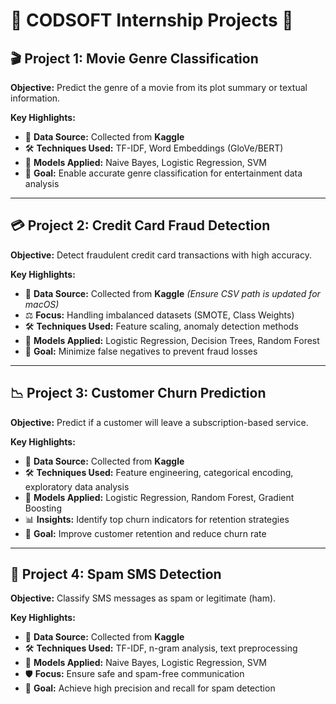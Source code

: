 # 📌 CODSOFT Internship Projects 🚀  

## 🎬 **Project 1: Movie Genre Classification**  
**Objective:** Predict the genre of a movie from its plot summary or textual information.  

**Key Highlights:**  
- 📂 **Data Source:** Collected from **Kaggle**  
- 🛠 **Techniques Used:** TF-IDF, Word Embeddings (GloVe/BERT)  
- 🤖 **Models Applied:** Naive Bayes, Logistic Regression, SVM  
- 🎯 **Goal:** Enable accurate genre classification for entertainment data analysis  

---

## 💳 **Project 2: Credit Card Fraud Detection**  
**Objective:** Detect fraudulent credit card transactions with high accuracy.  

**Key Highlights:**  
- 📂 **Data Source:** Collected from **Kaggle** *(Ensure CSV path is updated for macOS)*  
- ⚖️ **Focus:** Handling imbalanced datasets (SMOTE, Class Weights)  
- 🛠 **Techniques Used:** Feature scaling, anomaly detection methods  
- 🤖 **Models Applied:** Logistic Regression, Decision Trees, Random Forest  
- 🎯 **Goal:** Minimize false negatives to prevent fraud losses  

---

## 📉 **Project 3: Customer Churn Prediction**  
**Objective:** Predict if a customer will leave a subscription-based service.  

**Key Highlights:**  
- 📂 **Data Source:** Collected from **Kaggle**  
- 🛠 **Techniques Used:** Feature engineering, categorical encoding, exploratory data analysis  
- 🤖 **Models Applied:** Logistic Regression, Random Forest, Gradient Boosting  
- 📊 **Insights:** Identify top churn indicators for retention strategies  
- 🎯 **Goal:** Improve customer retention and reduce churn rate  

---

## 📲 **Project 4: Spam SMS Detection**  
**Objective:** Classify SMS messages as spam or legitimate (ham).  

**Key Highlights:**  
- 📂 **Data Source:** Collected from **Kaggle**  
- 🛠 **Techniques Used:** TF-IDF, n-gram analysis, text preprocessing  
- 🤖 **Models Applied:** Naive Bayes, Logistic Regression, SVM  
- 🛡 **Focus:** Ensure safe and spam-free communication  
- 🎯 **Goal:** Achieve high precision and recall for spam detection  
